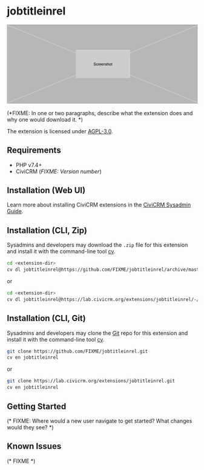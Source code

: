 # jobtitleinrel

![Screenshot](/images/screenshot.png)

(*FIXME: In one or two paragraphs, describe what the extension does and why one would download it. *)

The extension is licensed under [AGPL-3.0](LICENSE.txt).

## Requirements

* PHP v7.4+
* CiviCRM (*FIXME: Version number*)

## Installation (Web UI)

Learn more about installing CiviCRM extensions in the [CiviCRM Sysadmin Guide](https://docs.civicrm.org/sysadmin/en/latest/customize/extensions/).

## Installation (CLI, Zip)

Sysadmins and developers may download the `.zip` file for this extension and
install it with the command-line tool [cv](https://github.com/civicrm/cv).

```bash
cd <extension-dir>
cv dl jobtitleinrel@https://github.com/FIXME/jobtitleinrel/archive/master.zip
```
or
```bash
cd <extension-dir>
cv dl jobtitleinrel@https://lab.civicrm.org/extensions/jobtitleinrel/-/archive/main/jobtitleinrel-main.zip
```

## Installation (CLI, Git)

Sysadmins and developers may clone the [Git](https://en.wikipedia.org/wiki/Git) repo for this extension and
install it with the command-line tool [cv](https://github.com/civicrm/cv).

```bash
git clone https://github.com/FIXME/jobtitleinrel.git
cv en jobtitleinrel
```
or
```bash
git clone https://lab.civicrm.org/extensions/jobtitleinrel.git
cv en jobtitleinrel
```

## Getting Started

(* FIXME: Where would a new user navigate to get started? What changes would they see? *)

## Known Issues

(* FIXME *)

